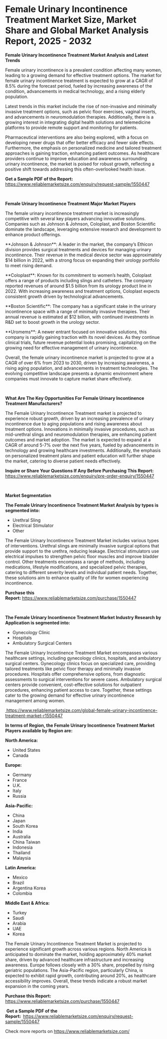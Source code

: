 <p><h1>Female Urinary Incontinence Treatment Market Size, Market Share and Global Market Analysis Report, 2025 - 2032</h1></p><p><strong>Female Urinary Incontinence Treatment Market Analysis and Latest Trends</strong></p>
<p><p>Female urinary incontinence is a prevalent condition affecting many women, leading to a growing demand for effective treatment options. The market for female urinary incontinence treatment is expected to grow at a CAGR of 8.5% during the forecast period, fueled by increasing awareness of the condition, advancements in medical technology, and a rising elderly population. </p><p>Latest trends in this market include the rise of non-invasive and minimally invasive treatment options, such as pelvic floor exercises, vaginal inserts, and advancements in neuromodulation therapies. Additionally, there is a growing interest in integrating digital health solutions and telemedicine platforms to provide remote support and monitoring for patients. </p><p>Pharmaceutical interventions are also being explored, with a focus on developing newer drugs that offer better efficacy and fewer side effects. Furthermore, the emphasis on personalized medicine and tailored treatment approaches is gaining traction, enhancing patient outcomes. As healthcare providers continue to improve education and awareness surrounding urinary incontinence, the market is poised for robust growth, reflecting a positive shift towards addressing this often-overlooked health issue.</p></p>
<p><strong>Get a Sample PDF of the Report:&nbsp;</strong> <a href="https://www.reliablemarketsize.com/enquiry/request-sample/1550447?utm_campaign=2773&utm_medium=2&utm_source=Github&utm_content=ia&utm_term=03032025&utm_id=female-urinary-incontinence-treatment">https://www.reliablemarketsize.com/enquiry/request-sample/1550447</a></p>
<p>&nbsp;</p>
<p><strong>Female Urinary Incontinence Treatment Major Market Players</strong></p>
<p><p>The female urinary incontinence treatment market is increasingly competitive with several key players advancing innovative solutions. Companies such as Johnson & Johnson, Coloplast, and Boston Scientific dominate the landscape, leveraging extensive research and development to enhance product offerings.</p><p>**Johnson & Johnson**: A leader in the market, the company’s Ethicon division provides surgical treatments and devices for managing urinary incontinence. Their revenue in the medical device sector was approximately $14 billion in 2022, with a strong focus on expanding their urology portfolio to meet rising demand.</p><p>**Coloplast**: Known for its commitment to women’s health, Coloplast offers a range of products including slings and catheters. The company reported revenues of around $1.5 billion from its urology product line in 2022. With increasing awareness and treatment options, Coloplast expects consistent growth driven by technological advancements.</p><p>**Boston Scientific**: The company has a significant stake in the urinary incontinence space with a range of minimally invasive therapies. Their annual revenue is estimated at $12 billion, with continued investments in R&D set to boost growth in the urology sector.</p><p>**Uromems**: A newer entrant focused on innovative solutions, this company is rapidly gaining traction with its novel devices. As they continue clinical trials, future revenue potential looks promising, capitalizing on the growing need for effective management of urinary incontinence.</p><p>Overall, the female urinary incontinence market is projected to grow at a CAGR of over 6% from 2023 to 2030, driven by increasing awareness, a rising aging population, and advancements in treatment technologies. The evolving competitive landscape presents a dynamic environment where companies must innovate to capture market share effectively.</p></p>
<p>&nbsp;</p>
<p><strong>What Are The Key Opportunities For Female Urinary Incontinence Treatment Manufacturers?</strong></p>
<p><p>The Female Urinary Incontinence Treatment market is projected to experience robust growth, driven by an increasing prevalence of urinary incontinence due to aging populations and rising awareness about treatment options. Innovations in minimally invasive procedures, such as mid-urethral slings and neuromodulation therapies, are enhancing patient outcomes and market adoption. The market is expected to expand at a CAGR of around 5-7% over the next five years, fueled by advancements in technology and growing healthcare investments. Additionally, the emphasis on personalized treatment plans and patient education will further shape the market, catering to diverse patient needs effectively.</p></p>
<p><strong>Inquire or Share Your Questions If Any Before Purchasing This Report:</strong> <a href="https://www.reliablemarketsize.com/enquiry/pre-order-enquiry/1550447?utm_campaign=2773&utm_medium=2&utm_source=Github&utm_content=ia&utm_term=03032025&utm_id=female-urinary-incontinence-treatment">https://www.reliablemarketsize.com/enquiry/pre-order-enquiry/1550447</a></p>
<p>&nbsp;</p>
<p><strong>Market Segmentation</strong></p>
<p><strong>The Female Urinary Incontinence Treatment Market Analysis by types is segmented into:</strong></p>
<p><ul><li>Urethral Sling</li><li>Electrical Stimulator</li><li>Other</li></ul></p>
<p><p>The Female Urinary Incontinence Treatment Market includes various types of interventions. Urethral slings are minimally invasive surgical options that provide support to the urethra, reducing leakage. Electrical stimulators use electrical impulses to strengthen pelvic floor muscles and improve bladder control. Other treatments encompass a range of methods, including medications, lifestyle modifications, and specialized pelvic therapies, catering to different severity levels and individual patient needs. Together, these solutions aim to enhance quality of life for women experiencing incontinence.</p></p>
<p><strong>Purchase this Report:&nbsp;</strong><a href="https://www.reliablemarketsize.com/purchase/1550447?utm_campaign=2773&utm_medium=2&utm_source=Github&utm_content=ia&utm_term=03032025&utm_id=female-urinary-incontinence-treatment">https://www.reliablemarketsize.com/purchase/1550447</a></p>
<p>&nbsp;</p>
<p><strong>The Female Urinary Incontinence Treatment Market Industry Research by Application is segmented into:</strong></p>
<p><ul><li>Gynecology Clinic</li><li>Hospitals</li><li>Ambulatory Surgical Centers</li></ul></p>
<p><p>The Female Urinary Incontinence Treatment Market encompasses various healthcare settings, including gynecology clinics, hospitals, and ambulatory surgical centers. Gynecology clinics focus on specialized care, providing tailored treatments like pelvic floor therapy and minimally invasive procedures. Hospitals offer comprehensive options, from diagnostic assessments to surgical interventions for severe cases. Ambulatory surgical centers provide convenient, cost-effective solutions for outpatient procedures, enhancing patient access to care. Together, these settings cater to the growing demand for effective urinary incontinence management among women.</p></p>
<p><a href="https://www.reliablemarketsize.com/global-female-urinary-incontinence-treatment-market-r1550447?utm_campaign=2773&utm_medium=2&utm_source=Github&utm_content=ia&utm_term=03032025&utm_id=female-urinary-incontinence-treatment">&nbsp;https://www.reliablemarketsize.com/global-female-urinary-incontinence-treatment-market-r1550447</a></p>
<p><strong>In terms of Region, the Female Urinary Incontinence Treatment Market Players available by Region are:</strong></p>
<p>
    <p> <strong> North America: </strong>
        <ul>
            <li>United States</li>
            <li>Canada</li>
        </ul>
        </p> 
    <p> <strong> Europe: </strong>
        <ul>
            <li>Germany</li>
            <li>France</li>
            <li>U.K.</li>
            <li>Italy</li>
            <li>Russia</li>
        </ul>
        </p> 
    <p> <strong> Asia-Pacific: </strong>
        <ul>
            <li>China</li>
            <li>Japan</li>
            <li>South Korea</li>
            <li>India</li>
            <li>Australia</li>
            <li>China Taiwan</li>
            <li>Indonesia</li>
            <li>Thailand</li>
            <li>Malaysia</li>
        </ul>
        </p> 
    <p> <strong> Latin America: </strong>
        <ul>
            <li>Mexico</li>
            <li>Brazil</li>
            <li>Argentina Korea</li>
            <li>Colombia</li>
        </ul>
        </p> 
    <p> <strong> Middle East & Africa: </strong>
        <ul>
            <li>Turkey</li>
            <li>Saudi</li>
            <li>Arabia</li>
            <li>UAE</li>
            <li>Korea</li>
        </ul>
    </p>
    </p>
<p><p>The Female Urinary Incontinence Treatment Market is projected to experience significant growth across various regions. North America is anticipated to dominate the market, holding approximately 40% market share, driven by advanced healthcare infrastructure and increasing awareness. Europe follows closely with a 30% share, propelled by rising geriatric populations. The Asia-Pacific region, particularly China, is expected to exhibit rapid growth, contributing around 20%, as healthcare accessibility improves. Overall, these trends indicate a robust market expansion in the coming years.</p></p>
<p><strong>Purchase this Report: </strong><a href="https://www.reliablemarketsize.com/purchase/1550447?utm_campaign=2773&utm_medium=2&utm_source=Github&utm_content=ia&utm_term=03032025&utm_id=female-urinary-incontinence-treatment">https://www.reliablemarketsize.com/purchase/1550447</a></p>
<p>&nbsp;<strong>Get a Sample PDF of the Report:&nbsp;&nbsp;</strong><a href="https://www.reliablemarketsize.com/enquiry/request-sample/1550447?utm_campaign=2773&utm_medium=2&utm_source=Github&utm_content=ia&utm_term=03032025&utm_id=female-urinary-incontinence-treatment">https://www.reliablemarketsize.com/enquiry/request-sample/1550447</a></p>
<p><strong></strong></p>
<p>Check more reports on <a href="https://www.reliablemarketsize.com/?utm_campaign=2773&utm_medium=2&utm_source=Github&utm_content=ia&utm_term=03032025&utm_id=female-urinary-incontinence-treatment">https://www.reliablemarketsize.com/</a></p>